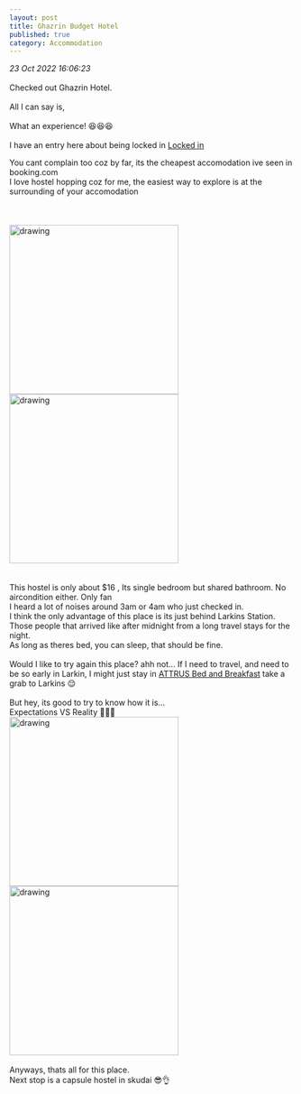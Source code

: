 ```yaml
---
layout: post
title: Ghazrin Budget Hotel
published: true
category: Accommodation
---
```

_23 Oct 2022 16:06:23_
<br> 
<br>
Checked out Ghazrin Hotel.  
<br>
All I can say is, 
<br>
<br>
What an experience! 😆😆😆
<br>
<br>
I have an entry here about being locked in [Locked in](http://rhearellin.com/Blog_Post39/)
<br>

You cant complain too coz by far, its the cheapest accomodation ive seen in booking.com
<br>
I love hostel hopping coz for me, the easiest way to explore is at the surrounding of your accomodation
<br>
<br>
<br>
<br>
<img src="https://drive.google.com/uc?export=view&id=1sP3arKwwuq76W2eQ0Cgn93YGlymTmadE" alt="drawing" width="300"/> <img src="https://drive.google.com/uc?export=view&id=1I98N7jyQiCRjH2eUevHPs9vqFXbgUWr5" alt="drawing" width="300"/>
<br>
<br>
<br>
This hostel is only about $16 , Its single bedroom but shared bathroom. No aircondition either. Only fan
<br>
I heard a lot of noises around 3am or 4am who just checked in.
<br>
I think the only advantage of this place is its just behind Larkins Station. 
<br>
Those people that arrived like after midnight from a long travel stays for the night.
<br>
As long as theres bed, you can sleep, that should be fine. 
<br>
<br>
Would I like to try again this place? ahh not... If I need to travel, and need to be so early in Larkin, I might just stay in [ATTRUS Bed and Breakfast](http://rhearellin.com/Blog_Post36/) take a grab to Larkins 😌
<br>
<br>
But hey, its good to try to know how it is...
<br>
Expectations VS Reality 🤭🤭🤭
<br>
<img src="https://drive.google.com/uc?export=view&id=11_SL17IZBwttBVSSg_V-kGXEWfZt-hmN" alt="drawing" width="300"/> <img src="https://drive.google.com/uc?export=view&id=13OTNO_9x_1rJ2lAOd23L7SF1tvQmBGpL" alt="drawing" width="300"/>
<br>
<br>
Anyways, thats all for this place.
<br>
Next stop is a capsule hostel in skudai 😎👌
<br>







